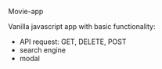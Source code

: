 Movie-app

Vanilla javascript app with basic functionality: 
- API request: GET, DELETE, POST
- search engine
- modal


